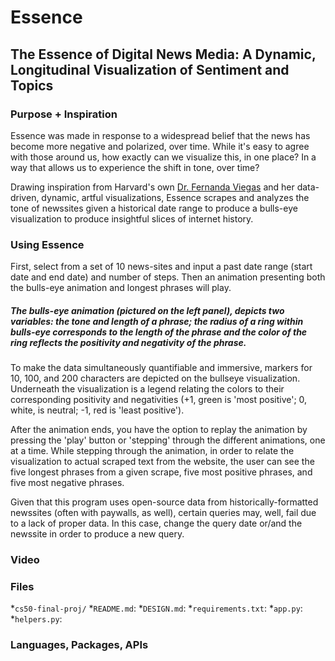 # Essence
## The Essence of Digital News Media: A Dynamic, Longitudinal Visualization of Sentiment and Topics

### Purpose + Inspiration
<p>Essence was made in response to a widespread belief that the news has become more negative and polarized, over time. While it's easy to agree with those around us, how exactly can we visualize this, in one place? In a way that allows us to experience the shift in tone, over time?</p>
<p>Drawing inspiration from Harvard's own <a href="http://www.fernandaviegas.com/">Dr. Fernanda Viegas</a> and her data-driven, dynamic, artful visualizations, Essence scrapes and analyzes the tone of newssites given a historical date range to produce a bulls-eye visualization to produce insightful slices of internet history.</p>
            
### Using Essence
<p>First, select from a set of 10 news-sites and input a past date range (start date and end date) and number of steps. Then an animation presenting both the bulls-eye animation and longest phrases will play.</p> 
<h5>The bulls-eye animation (pictured on the left panel), depicts two variables: the tone and length of a phrase; the radius of a ring within bulls-eye corresponds to the length of the phrase and the color of the ring reflects the positivity and negativity of the phrase.</h5> 
<p>To make the data simultaneously quantifiable and immersive, markers for 10, 100, and 200 characters are depicted on the bullseye visualization. Underneath the visualization is a legend relating the colors to their corresponding positivity and negativities (+1, green is 'most positive'; 0, white, is neutral; -1, red is 'least positive').</p>
<p>After the animation ends, you have the option to replay the animation by pressing the 'play' button or 'stepping' through the different animations, one at a time. While stepping through the animation, in order to relate the visualization to actual scraped text from the website, the user can see the five longest phrases from a given scrape, five most positive phrases, and five most negative phrases.</p>
<p>Given that this program uses open-source data from historically-formatted newssites (often with paywalls, as well), certain queries may, well, fail due to a lack of proper data. In this case, change the query date or/and the newssite in order to produce a new query.</p>

### Video


### Files
*`cs50-final-proj/`
    *`README.md`:
    *`DESIGN.md`:
    *`requirements.txt`:
    *`app.py`:
    *`helpers.py`:


### Languages, Packages, APIs